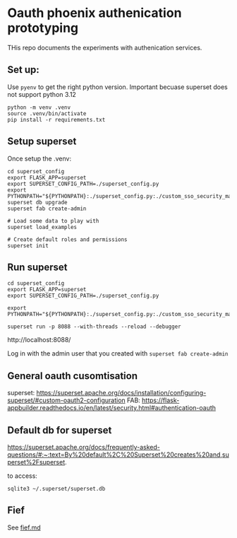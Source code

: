 # Oauth phoenix authenication prototyping

THis repo documents the experiments with authenication services.

## Set up:
Use `pyenv` to get the right python version. Important becuase superset does not support python 3.12
```
python -m venv .venv
source .venv/bin/activate
pip install -r requirements.txt
```


## Setup superset
Once setup the .venv:

```
cd superset_config
export FLASK_APP=superset
export SUPERSET_CONFIG_PATH=./superset_config.py
export PYTHONPATH="${PYTHONPATH}:./superset_config.py:./custom_sso_security_manager.py"
superset db upgrade
superset fab create-admin

# Load some data to play with
superset load_examples

# Create default roles and permissions
superset init
```

## Run superset
```
cd superset_config
export FLASK_APP=superset
export SUPERSET_CONFIG_PATH=./superset_config.py

export PYTHONPATH="${PYTHONPATH}:./superset_config.py:./custom_sso_security_manager.py"

superset run -p 8088 --with-threads --reload --debugger
```

http://localhost:8088/

Log in with the admin user that you created with `superset fab create-admin`

## General oauth cusomtisation
superset: https://superset.apache.org/docs/installation/configuring-superset/#custom-oauth2-configuration
FAB: https://flask-appbuilder.readthedocs.io/en/latest/security.html#authentication-oauth

## Default db for superset
https://superset.apache.org/docs/frequently-asked-questions/#:~:text=By%20default%2C%20Superset%20creates%20and,superset%2Fsuperset.

to access:
```
sqlite3 ~/.superset/superset.db
```

## Fief

See [fief.md](/fief.md)
